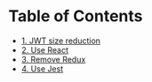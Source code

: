 # Table of Contents

- [1. JWT size reduction](0001-jwt-size-reduction.md)
- [2. Use React](0002-use-react.md)
- [3. Remove Redux](0003-remove-redux.md)
- [4. Use Jest](0004-use-jest.md)